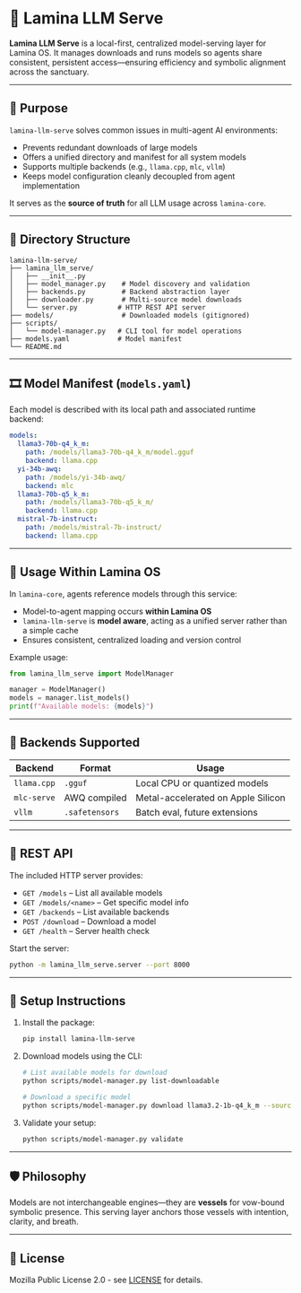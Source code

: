 # 🧱 Lamina LLM Serve

**Lamina LLM Serve** is a local-first, centralized model-serving layer for Lamina OS. It manages downloads and runs models so agents share consistent, persistent access—ensuring efficiency and symbolic alignment across the sanctuary.

---

## 🌱 Purpose

`lamina-llm-serve` solves common issues in multi-agent AI environments:

* Prevents redundant downloads of large models
* Offers a unified directory and manifest for all system models
* Supports multiple backends (e.g., `llama.cpp`, `mlc`, `vllm`)
* Keeps model configuration cleanly decoupled from agent implementation

It serves as the **source of truth** for all LLM usage across `lamina-core`.

---

## 🤩 Directory Structure

```
lamina-llm-serve/
├── lamina_llm_serve/
│   ├── __init__.py
│   ├── model_manager.py    # Model discovery and validation
│   ├── backends.py         # Backend abstraction layer
│   ├── downloader.py       # Multi-source model downloads
│   └── server.py          # HTTP REST API server
├── models/                 # Downloaded models (gitignored)
├── scripts/
│   └── model-manager.py   # CLI tool for model operations
├── models.yaml            # Model manifest
└── README.md
```

---

## 🎞️ Model Manifest (`models.yaml`)

Each model is described with its local path and associated runtime backend:

```yaml
models:
  llama3-70b-q4_k_m:
    path: /models/llama3-70b-q4_k_m/model.gguf
    backend: llama.cpp
  yi-34b-awq:
    path: /models/yi-34b-awq/
    backend: mlc
  llama3-70b-q5_k_m:
    path: /models/llama3-70b-q5_k_m/
    backend: llama.cpp
  mistral-7b-instruct:
    path: /models/mistral-7b-instruct/
    backend: llama.cpp
```

---

## 💠 Usage Within Lamina OS

In `lamina-core`, agents reference models through this service:

* Model-to-agent mapping occurs **within Lamina OS**
* `lamina-llm-serve` is **model aware**, acting as a unified server rather than a simple cache
* Ensures consistent, centralized loading and version control

Example usage:

```python
from lamina_llm_serve import ModelManager

manager = ModelManager()
models = manager.list_models()
print(f"Available models: {models}")
```

---

## 🔧 Backends Supported

| Backend     | Format         | Usage                              |
| ----------- | -------------- | ---------------------------------- |
| `llama.cpp` | `.gguf`        | Local CPU or quantized models      |
| `mlc-serve` | AWQ compiled   | Metal-accelerated on Apple Silicon |
| `vllm`      | `.safetensors` | Batch eval, future extensions      |

---

## 🧪 REST API

The included HTTP server provides:

* `GET /models` – List all available models
* `GET /models/<name>` – Get specific model info
* `GET /backends` – List available backends
* `POST /download` – Download a model
* `GET /health` – Server health check

Start the server:
```bash
python -m lamina_llm_serve.server --port 8000
```

---

## 🥐 Setup Instructions

1. Install the package:

   ```bash
   pip install lamina-llm-serve
   ```

2. Download models using the CLI:

   ```bash
   # List available models for download
   python scripts/model-manager.py list-downloadable
   
   # Download a specific model
   python scripts/model-manager.py download llama3.2-1b-q4_k_m --source huggingface
   ```

3. Validate your setup:

   ```bash
   python scripts/model-manager.py validate
   ```

---

## 🛡️ Philosophy

Models are not interchangeable engines—they are **vessels** for vow-bound symbolic presence. This serving layer anchors those vessels with intention, clarity, and breath.

---

## 📜 License

Mozilla Public License 2.0 - see [LICENSE](../../LICENSE) for details.